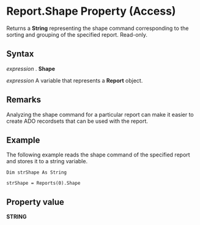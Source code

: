
# Report.Shape Property (Access)

Returns a  **String** representing the shape command corresponding to the sorting and grouping of the specified report. Read-only.


## Syntax

 _expression_ . **Shape**

 _expression_ A variable that represents a **Report** object.


## Remarks

Analyzing the shape command for a particular report can make it easier to create ADO recordsets that can be used with the report.


## Example

The following example reads the shape command of the specified report and stores it to a string variable.


```
Dim strShape As String 
 
strShape = Reports(0).Shape

```


## Property value

 **STRING**

